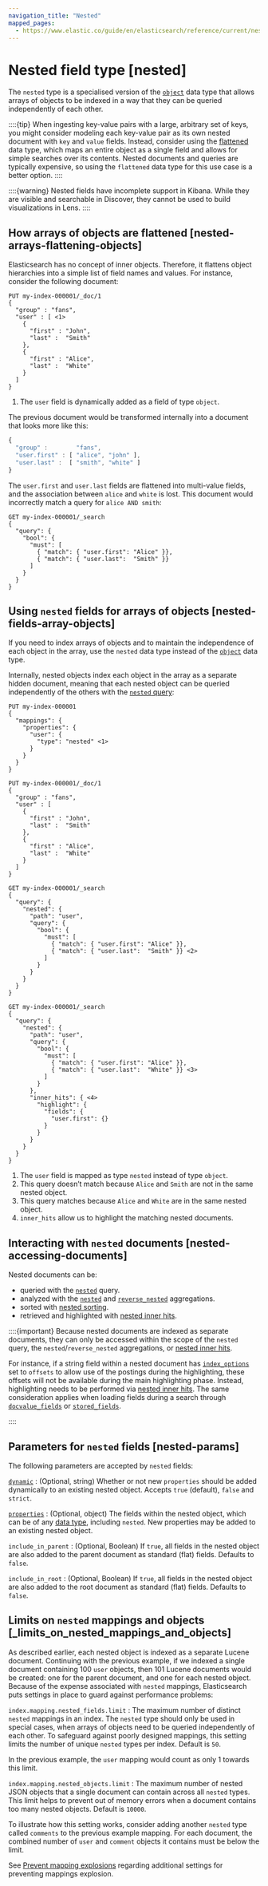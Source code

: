 ```yaml
---
navigation_title: "Nested"
mapped_pages:
  - https://www.elastic.co/guide/en/elasticsearch/reference/current/nested.html
---
```


# Nested field type [nested]


The `nested` type is a specialised version of the [`object`](/reference/elasticsearch/mapping-reference/object.md) data type that allows arrays of objects to be indexed in a way that they can be queried independently of each other.

::::{tip}
When ingesting key-value pairs with a large, arbitrary set of keys, you might consider modeling each key-value pair as its own nested document with `key` and `value` fields. Instead, consider using the [flattened](/reference/elasticsearch/mapping-reference/flattened.md) data type, which maps an entire object as a single field and allows for simple searches over its contents. Nested documents and queries are typically expensive, so using the `flattened` data type for this use case is a better option.
::::


::::{warning}
Nested fields have incomplete support in Kibana. While they are visible and searchable in Discover, they cannot be used to build visualizations in Lens.
::::


## How arrays of objects are flattened [nested-arrays-flattening-objects]

Elasticsearch has no concept of inner objects. Therefore, it flattens object hierarchies into a simple list of field names and values. For instance, consider the following document:

```console
PUT my-index-000001/_doc/1
{
  "group" : "fans",
  "user" : [ <1>
    {
      "first" : "John",
      "last" :  "Smith"
    },
    {
      "first" : "Alice",
      "last" :  "White"
    }
  ]
}
```

1. The `user` field is dynamically added as a field of type `object`.


The previous document would be transformed internally into a document that looks more like this:

```js
{
  "group" :        "fans",
  "user.first" : [ "alice", "john" ],
  "user.last" :  [ "smith", "white" ]
}
```

The `user.first` and `user.last` fields are flattened into multi-value fields, and the association between `alice` and `white` is lost. This document would incorrectly match a query for `alice AND smith`:

```console
GET my-index-000001/_search
{
  "query": {
    "bool": {
      "must": [
        { "match": { "user.first": "Alice" }},
        { "match": { "user.last":  "Smith" }}
      ]
    }
  }
}
```


## Using `nested` fields for arrays of objects [nested-fields-array-objects]

If you need to index arrays of objects and to maintain the independence of each object in the array, use the `nested` data type instead of the [`object`](/reference/elasticsearch/mapping-reference/object.md) data type.

Internally, nested objects index each object in the array as a separate hidden document, meaning that each nested object can be queried independently of the others with the [`nested` query](/reference/query-languages/query-dsl/query-dsl-nested-query.md):

```console
PUT my-index-000001
{
  "mappings": {
    "properties": {
      "user": {
        "type": "nested" <1>
      }
    }
  }
}

PUT my-index-000001/_doc/1
{
  "group" : "fans",
  "user" : [
    {
      "first" : "John",
      "last" :  "Smith"
    },
    {
      "first" : "Alice",
      "last" :  "White"
    }
  ]
}

GET my-index-000001/_search
{
  "query": {
    "nested": {
      "path": "user",
      "query": {
        "bool": {
          "must": [
            { "match": { "user.first": "Alice" }},
            { "match": { "user.last":  "Smith" }} <2>
          ]
        }
      }
    }
  }
}

GET my-index-000001/_search
{
  "query": {
    "nested": {
      "path": "user",
      "query": {
        "bool": {
          "must": [
            { "match": { "user.first": "Alice" }},
            { "match": { "user.last":  "White" }} <3>
          ]
        }
      },
      "inner_hits": { <4>
        "highlight": {
          "fields": {
            "user.first": {}
          }
        }
      }
    }
  }
}
```

1. The `user` field is mapped as type `nested` instead of type `object`.
2. This query doesn’t match because `Alice` and `Smith` are not in the same nested object.
3. This query matches because `Alice` and `White` are in the same nested object.
4. `inner_hits` allow us to highlight the matching nested documents.



## Interacting with `nested` documents [nested-accessing-documents]

Nested documents can be:

* queried with the [`nested`](/reference/query-languages/query-dsl/query-dsl-nested-query.md) query.
* analyzed with the [`nested`](/reference/aggregations/search-aggregations-bucket-nested-aggregation.md) and [`reverse_nested`](/reference/aggregations/search-aggregations-bucket-reverse-nested-aggregation.md) aggregations.
* sorted with [nested sorting](/reference/elasticsearch/rest-apis/sort-search-results.md#nested-sorting).
* retrieved and highlighted with [nested inner hits](/reference/elasticsearch/rest-apis/retrieve-inner-hits.md#nested-inner-hits).

::::{important}
Because nested documents are indexed as separate documents, they can only be accessed within the scope of the `nested` query, the `nested`/`reverse_nested` aggregations, or [nested inner hits](/reference/elasticsearch/rest-apis/retrieve-inner-hits.md#nested-inner-hits).

For instance, if a string field within a nested document has [`index_options`](/reference/elasticsearch/mapping-reference/index-options.md) set to `offsets` to allow use of the postings during the highlighting, these offsets will not be available during the main highlighting phase. Instead, highlighting needs to be performed via [nested inner hits](/reference/elasticsearch/rest-apis/retrieve-inner-hits.md#nested-inner-hits). The same consideration applies when loading fields during a search through [`docvalue_fields`](/reference/elasticsearch/rest-apis/retrieve-selected-fields.md#docvalue-fields) or [`stored_fields`](/reference/elasticsearch/rest-apis/retrieve-selected-fields.md#stored-fields).

::::



## Parameters for `nested` fields [nested-params]

The following parameters are accepted by `nested` fields:

[`dynamic`](/reference/elasticsearch/mapping-reference/dynamic.md)
:   (Optional, string) Whether or not new `properties` should be added dynamically to an existing nested object. Accepts `true` (default), `false` and `strict`.

[`properties`](/reference/elasticsearch/mapping-reference/properties.md)
:   (Optional, object) The fields within the nested object, which can be of any [data type](/reference/elasticsearch/mapping-reference/field-data-types.md), including `nested`. New properties may be added to an existing nested object.

`include_in_parent`
:   (Optional, Boolean) If `true`, all fields in the nested object are also added to the parent document as standard (flat) fields. Defaults to `false`.

`include_in_root`
:   (Optional, Boolean) If `true`, all fields in the nested object are also added to the root document as standard (flat) fields. Defaults to `false`.


## Limits on `nested` mappings and objects [_limits_on_nested_mappings_and_objects]

As described earlier, each nested object is indexed as a separate Lucene document. Continuing with the previous example, if we indexed a single document containing 100 `user` objects, then 101 Lucene documents would be created: one for the parent document, and one for each nested object. Because of the expense associated with `nested` mappings, Elasticsearch puts settings in place to guard against performance problems:

`index.mapping.nested_fields.limit`
:   The maximum number of distinct `nested` mappings in an index. The `nested` type should only be used in special cases, when arrays of objects need to be queried independently of each other. To safeguard against poorly designed mappings, this setting limits the number of unique `nested` types per index. Default is `50`.

In the previous example, the `user` mapping would count as only 1 towards this limit.

`index.mapping.nested_objects.limit`
:   The maximum number of nested JSON objects that a single document can contain across all `nested` types. This limit helps to prevent out of memory errors when a document contains too many nested objects. Default is `10000`.

To illustrate how this setting works, consider adding another `nested` type called `comments` to the previous example mapping. For each document, the combined number of `user` and `comment` objects it contains must be below the limit.

See [Prevent mapping explosions](docs-content://manage-data/data-store/mapping.md#mapping-limit-settings) regarding additional settings for preventing mappings explosion.


